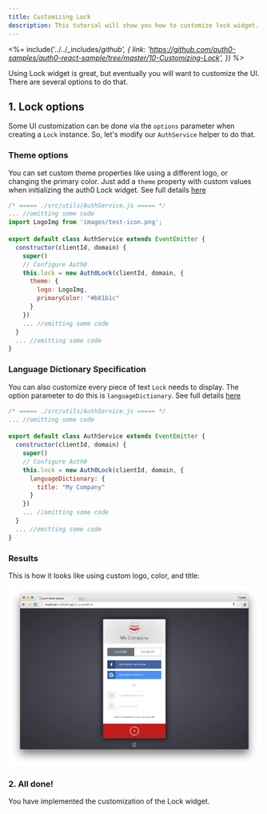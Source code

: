 ```yaml
---
title: Customizing Lock
description: This tutorial will show you how to customize lock widget.
---
```


<%= include('../../_includes/_github', {
  link: 'https://github.com/auth0-samples/auth0-react-sample/tree/master/10-Customizing-Lock',
}) %>_

Using Lock widget is great, but eventually you will want to customize the UI. There are several options to do that.

## 1. Lock options

Some UI customization can be done via the `options` parameter when creating a `Lock` instance.
So, let's modify our `AuthService` helper to do that.


### Theme options

You can set custom theme properties like using a different logo, or changing the primary color.
Just add a `theme` property with custom values when initializing the auth0 Lock widget.
See full details [here](https://github.com/auth0/lock/tree/v10.0.0-rc.1#theming-options)


```javascript
/* ===== ./src/utils/AuthService.js ===== */
... //omitting some code
import LogoImg from 'images/test-icon.png';

export default class AuthService extends EventEmitter {
  constructor(clientId, domain) {
    super()
    // Configure Auth0
    this.lock = new Auth0Lock(clientId, domain, {
      theme: {
        logo: LogoImg,
        primaryColor: "#b81b1c"
      }
    })
    ... //omitting some code
  }
  ... //omitting some code
}
```

### Language Dictionary Specification

You can also customize every piece of text `Lock` needs to display. The option parameter to do this is `languageDictionary`. 
See full details [here](https://github.com/auth0/lock/tree/v10.0.0-rc.1#language-dictionary-specification)

```javascript
/* ===== ./src/utils/AuthService.js ===== */
... //omitting some code

export default class AuthService extends EventEmitter {
  constructor(clientId, domain) {
    super()
    // Configure Auth0
    this.lock = new Auth0Lock(clientId, domain, {
      languageDictionary: {
        title: "My Company"
      }
    })
    ... //omitting some code
  }
  ... //omitting some code
}
```

### Results

This is how it looks like using custom logo, color, and title:

![Custom lock](/media/articles/reactjs/widget-custom-logo-color.png)


<!-- CSS specification -->

### 2. All done!

You have implemented the customization of the Lock widget.
